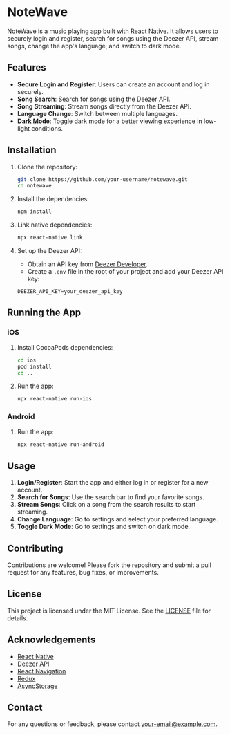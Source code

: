 # NoteWave

NoteWave is a music playing app built with React Native. It allows users to securely login and register, search for songs using the Deezer API, stream songs, change the app's language, and switch to dark mode.

## Features

- **Secure Login and Register**: Users can create an account and log in securely.
- **Song Search**: Search for songs using the Deezer API.
- **Song Streaming**: Stream songs directly from the Deezer API.
- **Language Change**: Switch between multiple languages.
- **Dark Mode**: Toggle dark mode for a better viewing experience in low-light conditions.

## Installation

1. Clone the repository:

    ```sh
    git clone https://github.com/your-username/notewave.git
    cd notewave
    ```

2. Install the dependencies:

    ```sh
    npm install
    ```

3. Link native dependencies:

    ```sh
    npx react-native link
    ```

4. Set up the Deezer API:

    - Obtain an API key from [Deezer Developer](https://developers.deezer.com/).
    - Create a `.env` file in the root of your project and add your Deezer API key:

    ```env
    DEEZER_API_KEY=your_deezer_api_key
    ```

## Running the App

### iOS

1. Install CocoaPods dependencies:

    ```sh
    cd ios
    pod install
    cd ..
    ```

2. Run the app:

    ```sh
    npx react-native run-ios
    ```

### Android

1. Run the app:

    ```sh
    npx react-native run-android
    ```

## Usage

1. **Login/Register**: Start the app and either log in or register for a new account.
2. **Search for Songs**: Use the search bar to find your favorite songs.
3. **Stream Songs**: Click on a song from the search results to start streaming.
4. **Change Language**: Go to settings and select your preferred language.
5. **Toggle Dark Mode**: Go to settings and switch on dark mode.

## Contributing

Contributions are welcome! Please fork the repository and submit a pull request for any features, bug fixes, or improvements.

## License

This project is licensed under the MIT License. See the [LICENSE](LICENSE) file for details.

## Acknowledgements

- [React Native](https://reactnative.dev/)
- [Deezer API](https://developers.deezer.com/)
- [React Navigation](https://reactnavigation.org/)
- [Redux](https://redux.js.org/)
- [AsyncStorage](https://react-native-async-storage.github.io/async-storage/)

## Contact

For any questions or feedback, please contact [your-email@example.com](mailto:your-email@example.com).

